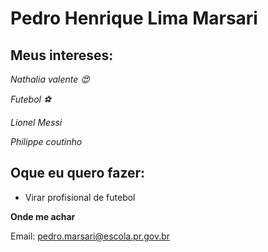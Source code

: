 # Pedro Henrique Lima Marsari 

## Meus intereses:
_Nathalia valente 😍_

_Futebol ⚽_

_Lionel Messi_

_Philippe coutinho_

## Oque eu quero fazer:
- Virar profisional de futebol 

**Onde me achar**

Email: pedro.marsari@escola.pr.gov.br

